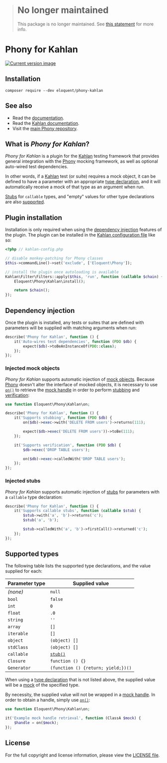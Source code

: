 > # No longer maintained
>
> This package is no longer maintained. See [this statement] for more info.
>
> [this statement]: https://gist.github.com/ezzatron/713a548735febe3d76f8ca831bc895c0

# Phony for Kahlan

[![Current version image][version-image]][current version]

[current version]: https://packagist.org/packages/eloquent/phony-kahlan
[version-image]: https://img.shields.io/packagist/v/eloquent/phony-kahlan.svg?style=flat-square "This project uses semantic versioning"

## Installation

    composer require --dev eloquent/phony-kahlan

## See also

- Read the [documentation].
- Read the [Kahlan documentation].
- Visit the [main Phony repository].

[documentation]: http://eloquent-software.com/phony/latest/
[kahlan documentation]: https://kahlan.github.io/docs/
[main phony repository]: https://github.com/eloquent/phony

## What is *Phony for Kahlan*?

*Phony for Kahlan* is a plugin for the [Kahlan] testing framework that provides
general integration with the [Phony] mocking framework, as well as optional
auto-wired test dependencies.

In other words, if a [Kahlan] test (or suite) requires a mock object, it can be
defined to have a parameter with an appropriate [type declaration], and it will
automatically receive a mock of that type as an argument when run.

[Stubs] for `callable` types, and "empty" values for other type declarations are
also [supported].

## Plugin installation

Installation is only required when using the [dependency injection] features of
the plugin. The plugin can be installed in the [Kahlan configuration file] like
so:

```php
<?php // kahlan-config.php

// disable monkey-patching for Phony classes
$this->commandLine()->set('exclude', ['Eloquent\Phony']);

// install the plugin once autoloading is available
Kahlan\Filter\Filters::apply($this, 'run', function (callable $chain) {
    Eloquent\Phony\Kahlan\install();

    return $chain();
});
```

## Dependency injection

Once the plugin is installed, any tests or suites that are defined with
parameters will be supplied with matching arguments when run:

```php
describe('Phony for Kahlan', function () {
    it('Auto-wires test dependencies', function (PDO $db) {
        expect($db)->toBeAnInstanceOf(PDO::class);
    });
});
```

### Injected mock objects

*Phony for Kahlan* supports automatic injection of [mock objects]. Because
[Phony] doesn't alter the interface of mocked objects, it is necessary to use
[`on()`] to retrieve the [mock handle] in order to perform [stubbing] and
[verification]:

```php
use function Eloquent\Phony\Kahlan\on;

describe('Phony for Kahlan', function () {
    it('Supports stubbing', function (PDO $db) {
        on($db)->exec->with('DELETE FROM users')->returns(111);

        expect($db->exec('DELETE FROM users'))->toBe(111);
    });

    it('Supports verification', function (PDO $db) {
        $db->exec('DROP TABLE users');

        on($db)->exec->calledWith('DROP TABLE users');
    });
});
```

### Injected stubs

*Phony for Kahlan* supports automatic injection of [stubs] for parameters with
a `callable` type declaration:

```php
describe('Phony for Kahlan', function () {
    it('Supports callable stubs', function (callable $stub) {
        $stub->with('a', 'b')->returns('c');
        $stub('a', 'b');

        $stub->calledWith('a', 'b')->firstCall()->returned('c');
    });
});
```

## Supported types

The following table lists the supported type declarations, and the value
supplied for each:

Parameter type | Supplied value
---------------|---------------
*(none)*       | `null`
`bool`         | `false`
`int`          | `0`
`float`        | `.0`
`string`       | `''`
`array`        | `[]`
`iterable`     | `[]`
`object`       | `(object) []`
`stdClass`     | `(object) []`
`callable`     | [`stub()`]
`Closure`      | `function () {}`
`Generator`    | `(function () {return; yield;})()`

When using a [type declaration] that is not listed above, the supplied value
will be a [mock] of the specified type.

By necessity, the supplied value will not be wrapped in a [mock handle]. In
order to obtain a handle, simply use [`on()`]:

```php
use function Eloquent\Phony\Kahlan\on;

it('Example mock handle retrieval', function (ClassA $mock) {
    $handle = on($mock);
});
```

## License

For the full copyright and license information, please view the [LICENSE file].

<!-- References -->

[`on()`]: http://eloquent-software.com/phony/latest/#facade.on
[`stub()`]: http://eloquent-software.com/phony/latest/#facade.stub
[dependency injection]: #dependency-injection
[kahlan configuration file]: https://kahlan.github.io/docs/config-file.html
[kahlan]: https://kahlan.github.io/docs/
[license file]: LICENSE
[mock handle]: http://eloquent-software.com/phony/latest/#mock-handles
[mock objects]: http://eloquent-software.com/phony/latest/#mocks
[mock]: http://eloquent-software.com/phony/latest/#mocks
[phony]: http://eloquent-software.com/phony/latest/
[stubbing]: http://eloquent-software.com/phony/latest/#stubs
[stubs]: http://eloquent-software.com/phony/latest/#stubs
[supported]: #supported-types
[type declaration]: http://php.net/functions.arguments#functions.arguments.type-declaration
[verification]: http://eloquent-software.com/phony/latest/#verification
